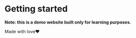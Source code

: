 # Getting started

**Note: this is a demo website built only for learning purposes.**

Made with love❤
